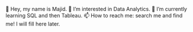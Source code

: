 👋 Hey, my name is Majid.
👀 I’m interested in Data Analytics.
🌱 I’m currently learning SQL and then Tableau.
📫 How to reach me: search me and find me! I will fill here later.
